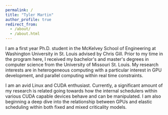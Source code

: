 ```yaml
---
permalink: /
title: "Tyler Martin"
author_profile: true
redirect_from: 
  - /about/
  - /about.html
---
```


I am a first year Ph.D. student in the McKelvey School of Engineering at Washington University in St. Louis advised by Chris Gill. Prior to my time in the program here, I received my bachelor's and master's degrees in computer science from the University of Missouri St. Louis. My research interests are in heterogeneous computing with a particular interest in GPU development, and parallel computing within real time constraints.

I am an avid Linux and CUDA enthusiast. Currently, a significant amount of my research is related going towards how the internal schedulers within various CUDA capable devices behave and can be manipulated. I am also beginning a deep dive into the relationship between GPUs and elastic scheduling within both fixed and mixed criticality models.
